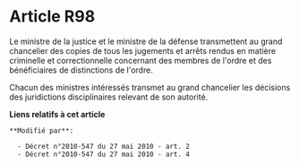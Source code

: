 # Article R98

Le ministre de la justice et le ministre de la défense transmettent au grand chancelier des copies de tous les jugements et
arrêts rendus en matière criminelle et correctionnelle concernant     des membres de l'ordre et des bénéficiaires de
distinctions de l'ordre. 

Chacun des ministres intéressés transmet au grand chancelier les décisions des juridictions disciplinaires relevant de son
autorité.

**Liens relatifs à cet article**

	**Modifié par**:

	  - Décret n°2010-547 du 27 mai 2010 - art. 2
	  - Décret n°2010-547 du 27 mai 2010 - art. 4
